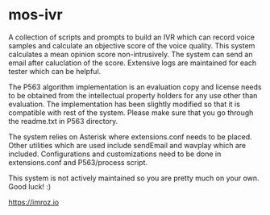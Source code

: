 # mos-ivr
A collection of scripts and prompts to build an IVR which can record voice samples and calculate an objective score of the voice quality. This system calculates a mean opinion score non-intrusively. The system can send an email after caluclation of the score. Extensive logs are maintained for each tester which can be helpful.

The P563 algorithm implementation is an evaluation copy and license needs to be obtained from the intellectual property holders for any use other than evaluation. The implementation has been slightly modified so that it is compatible with rest of the system. Please make sure that you go through the readme.txt in P563 directory.

The system relies on Asterisk where extensions.conf needs to be placed. Other utilities which are used include sendEmail and wavplay which are included. Configurations and customizations need to be done in extensions.conf and P563/process script.

This system is not actively maintained so you are pretty much on your own. Good luck! :)

https://imroz.io
